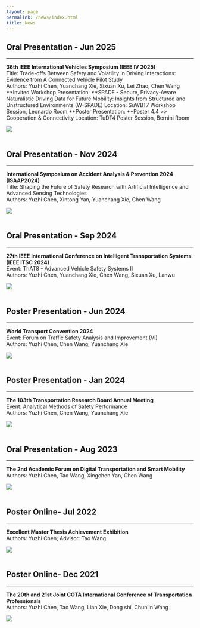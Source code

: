 ```yaml
---
layout: page
permalink: /news/index.html
title: News
---
```


## Oral Presentation - Jun 2025
---
**36th IEEE International Vehicles Symposium (IEEE IV 2025)**<br>
Title: Trade-offs Between Safety and Volatility in Driving Interactions: Evidence from A Connected Vehicle Pilot Study<br>
Authors: Yuzhi Chen, Yuanchang Xie, Sixuan Xu, Lei Zhao, Chen Wang
**Invited Workshop Presentation: **SPADE - Secure, Privacy-Aware Naturalistic Driving Data for Future Mobility: Insights from Structured and Unstructured Environments (W-SPADE)
Location: SuWBT7  Workshop Session, Leonardo Room
**Poster Presentation: **Poster 4.4 >> Cooperation & Connectivity
Location: TuDT4  Poster Session, Bernini Room
<div>
<img src="/images/IEEE-IV2025.png">
</div>

<br>

## Oral Presentation - Nov 2024
---
**International Symposium on Accident Analysis & Prevention 2024 (ISAAP2024)**<br>
Title: Shaping the Future of Safety Research with Artificial Intelligence and Advanced Sensing Technologies<br>
Authors: Yuzhi Chen, Xintong Yan, Yuanchang Xie, Chen Wang
<div>
<img src="/images/ISAAP-2024.png">
</div>

<br>

## Oral Presentation - Sep 2024
---
**27th IEEE International Conference on Intelligent Transportation Systems (IEEE ITSC 2024)**<br>
Event: ThAT8 - Advanced Vehicle Safety Systems II<br>
Authors: Yuzhi Chen, Yuanchang Xie, Chen Wang, Sixuan Xu, Lanwu
<div>
<img src="/images/IEEE-ITSC-2024.png">
</div>

<br>

## Poster Presentation - Jun 2024
---
**World Transport Convention 2024**<br>
Event: Forum on Traffic Safety Analysis and Improvement (VI)<br>
Authors: Yuzhi Chen, Chen Wang, Yuanchang Xie
<div>
<img src="/images/WTC2024.jpg">
</div>

<br>

## Poster Presentation - Jan 2024
---
**The 103th Transportation Research Board Annual Meeting**<br>
Event: Analytical Methods of Safety Performance<br>
Authors: Yuzhi Chen, Chen Wang, Yuanchang Xie
<div>
<img src="/images/TRB2024-poster.png">
</div>

<br>

## Oral Presentation - Aug 2023
---
**The 2nd Academic Forum on Digital Transportation and Smart Mobility**<br>
Authors: Yuzhi Chen, Tao Wang, Xingchen Yan, Chen Wang
<div>
<img src="/images/DTSM-oral-presentation2023.png">
</div>

<br>

## Poster Online- Jul 2022
---
**Excellent Master Thesis Achievement Exhibition**<br>
Authors: Yuzhi Chen; Advisor: Tao Wang
<div>
<img src="/images/Excellent Master Theses.jpg">
</div>

<br>

## Poster Online- Dec 2021
---
**The 20th and 21st Joint COTA International Conference of Transportation Professionals**<br>
Authors: Yuzhi Chen, Tao Wang, Lian Xie, Dong shi, Chunlin Wang
<div>
<img src="/images/Paper 1676-CICTP墙报2021.png">
</div>

<br>
